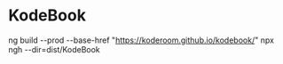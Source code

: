 # KodeBook
ng build --prod --base-href "https://koderoom.github.io/kodebook/"
npx ngh --dir=dist/KodeBook

